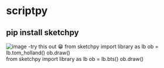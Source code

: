 # scriptpy
## pip install sketchpy
![image](https://user-images.githubusercontent.com/74877752/184686889-b4dedd42-634c-4845-bedc-98dd890366be.png)
 -try this out :grin:
from sketchpy import library as lb
ob = lb.tom_holland()
ob.draw() 
<br>
from sketchpy import library as lb
ob = lb.bts()
ob.draw()

